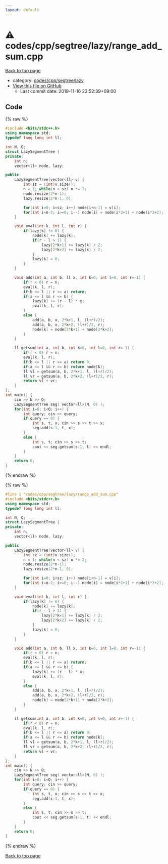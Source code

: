 ```yaml
---
layout: default
---
```


<!-- mathjax config similar to math.stackexchange -->
<script type="text/javascript" async
  src="https://cdnjs.cloudflare.com/ajax/libs/mathjax/2.7.5/MathJax.js?config=TeX-MML-AM_CHTML">
</script>
<script type="text/x-mathjax-config">
  MathJax.Hub.Config({
    TeX: { equationNumbers: { autoNumber: "AMS" }},
    tex2jax: {
      inlineMath: [ ['$','$'] ],
      processEscapes: true
    },
    "HTML-CSS": { matchFontHeight: false },
    displayAlign: "left",
    displayIndent: "2em"
  });
</script>

<script type="text/javascript" src="https://cdnjs.cloudflare.com/ajax/libs/jquery/3.4.1/jquery.min.js"></script>
<script src="https://cdn.jsdelivr.net/npm/jquery-balloon-js@1.1.2/jquery.balloon.min.js" integrity="sha256-ZEYs9VrgAeNuPvs15E39OsyOJaIkXEEt10fzxJ20+2I=" crossorigin="anonymous"></script>
<script type="text/javascript" src="../../../../../assets/js/copy-button.js"></script>
<link rel="stylesheet" href="../../../../../assets/css/copy-button.css" />


# :warning: codes/cpp/segtree/lazy/range_add_sum.cpp

<a href="../../../../../index.html">Back to top page</a>

* category: <a href="../../../../../index.html#fd7327930a755f2af79454333bd36f77">codes/cpp/segtree/lazy</a>
* <a href="{{ site.github.repository_url }}/blob/master/codes/cpp/segtree/lazy/range_add_sum.cpp">View this file on GitHub</a>
    - Last commit date: 2019-11-16 23:52:39+09:00




## Code

<a id="unbundled"></a>
{% raw %}
```cpp
#include <bits/stdc++.h>
using namespace std;
typedef long long int ll;

int N, Q;
struct LazySegmentTree {
private:
    int n;
    vector<ll> node, lazy;

public:
    LazySegmentTree(vector<ll> v) {
        int sz = (int)v.size();
        n = 1; while(n < sz) n *= 2;
        node.resize(2*n-1);
        lazy.resize(2*n-1, 0);

        for(int i=0; i<sz; i++) node[i+n-1] = v[i];
        for(int i=n-2; i>=0; i--) node[i] = node[i*2+1] + node[i*2+2];
    }

    void eval(int k, int l, int r) {
        if(lazy[k] != 0) {
            node[k] += lazy[k];
            if(r - l > 1) {
                lazy[2*k+1] += lazy[k] / 2;
                lazy[2*k+2] += lazy[k] / 2;
            }
            lazy[k] = 0;
        }
    }

    void add(int a, int b, ll x, int k=0, int l=0, int r=-1) {
        if(r < 0) r = n;
        eval(k, l, r);
        if(b <= l || r <= a) return;
        if(a <= l && r <= b) {
            lazy[k] += (r - l) * x;
            eval(k, l, r);
        }
        else {
            add(a, b, x, 2*k+1, l, (l+r)/2);
            add(a, b, x, 2*k+2, (l+r)/2, r);
            node[k] = node[2*k+1] + node[2*k+2];
        }
    }

    ll getsum(int a, int b, int k=0, int l=0, int r=-1) {
        if(r < 0) r = n;
        eval(k, l, r);
        if(b <= l || r <= a) return 0;
        if(a <= l && r <= b) return node[k];
        ll vl = getsum(a, b, 2*k+1, l, (l+r)/2);
        ll vr = getsum(a, b, 2*k+2, (l+r)/2, r);
        return vl + vr;
    }
};
int main() {
    cin >> N >> Q;
    LazySegmentTree seg( vector<ll>(N, 0) );
    for(int i=0; i<Q; i++) {
        int query; cin >> query;
        if(query == 0) {
            int s, t, x; cin >> s >> t >> x;
            seg.add(s-1, t, x);
        }
        else {
            int s, t; cin >> s >> t;
            cout << seg.getsum(s-1, t) << endl;
        }
    }
    return 0;
}

```
{% endraw %}

<a id="bundled"></a>
{% raw %}
```cpp
#line 1 "codes/cpp/segtree/lazy/range_add_sum.cpp"
#include <bits/stdc++.h>
using namespace std;
typedef long long int ll;

int N, Q;
struct LazySegmentTree {
private:
    int n;
    vector<ll> node, lazy;

public:
    LazySegmentTree(vector<ll> v) {
        int sz = (int)v.size();
        n = 1; while(n < sz) n *= 2;
        node.resize(2*n-1);
        lazy.resize(2*n-1, 0);

        for(int i=0; i<sz; i++) node[i+n-1] = v[i];
        for(int i=n-2; i>=0; i--) node[i] = node[i*2+1] + node[i*2+2];
    }

    void eval(int k, int l, int r) {
        if(lazy[k] != 0) {
            node[k] += lazy[k];
            if(r - l > 1) {
                lazy[2*k+1] += lazy[k] / 2;
                lazy[2*k+2] += lazy[k] / 2;
            }
            lazy[k] = 0;
        }
    }

    void add(int a, int b, ll x, int k=0, int l=0, int r=-1) {
        if(r < 0) r = n;
        eval(k, l, r);
        if(b <= l || r <= a) return;
        if(a <= l && r <= b) {
            lazy[k] += (r - l) * x;
            eval(k, l, r);
        }
        else {
            add(a, b, x, 2*k+1, l, (l+r)/2);
            add(a, b, x, 2*k+2, (l+r)/2, r);
            node[k] = node[2*k+1] + node[2*k+2];
        }
    }

    ll getsum(int a, int b, int k=0, int l=0, int r=-1) {
        if(r < 0) r = n;
        eval(k, l, r);
        if(b <= l || r <= a) return 0;
        if(a <= l && r <= b) return node[k];
        ll vl = getsum(a, b, 2*k+1, l, (l+r)/2);
        ll vr = getsum(a, b, 2*k+2, (l+r)/2, r);
        return vl + vr;
    }
};
int main() {
    cin >> N >> Q;
    LazySegmentTree seg( vector<ll>(N, 0) );
    for(int i=0; i<Q; i++) {
        int query; cin >> query;
        if(query == 0) {
            int s, t, x; cin >> s >> t >> x;
            seg.add(s-1, t, x);
        }
        else {
            int s, t; cin >> s >> t;
            cout << seg.getsum(s-1, t) << endl;
        }
    }
    return 0;
}

```
{% endraw %}

<a href="../../../../../index.html">Back to top page</a>


